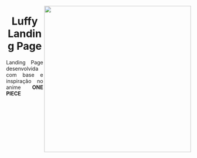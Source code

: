 
<img align="right" 
  src="https://pnganime.com/web/images/l/luffy-gear-5-colored.png" width="400px">


<h1 align="center">
    <span>Luffy Landing Page</span>
    
</h1>

<p align="justify"> Landing Page desenvolvida com base e inspiração no anime <strong color="Purple"> ONE PIECE</strong>

</p>
